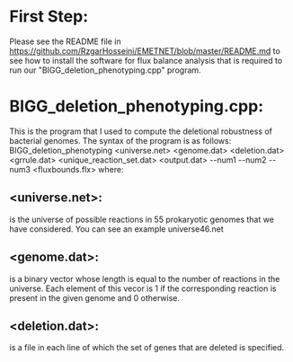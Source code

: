 # First Step:
Please see the README file in https://github.com/RzgarHosseini/EMETNET/blob/master/README.md to see how to install the software for flux balance analysis that is required to run our "BIGG_deletion_phenotyping.cpp" program.

# BIGG_deletion_phenotyping.cpp:
This is the program that I used to compute the deletional robustness of bacterial genomes.
The syntax of the program is as follows:
BIGG_deletion_phenotyping  <universe.net> <genome.dat> <deletion.dat> <grrule.dat> <unique_reaction_set.dat> <output.dat> --num1 --num2 --num3 <fluxbounds.flx>
where:
## <universe.net>: 
is the universe of possible reactions in 55 prokaryotic genomes that we have considered. You can see an example universe46.net
## <genome.dat>: 
is a binary vector whose length is equal to the number of reactions in the universe. Each element of this vecor is 1 if the corresponding reaction is present in the given genome and 0 otherwise. 
## <deletion.dat>: 
is a file in each line of which the set of genes that are deleted is specified. 
## 

